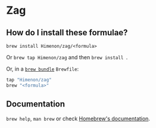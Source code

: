 # Zag

## How do I install these formulae?

`brew install Himenon/zag/<formula>`

Or `brew tap Himenon/zag` and then `brew install `.

Or, in a [`brew bundle`](https://github.com/Homebrew/homebrew-bundle) `Brewfile`:

```ruby
tap "Himenon/zag"
brew "<formula>"
```

## Documentation

`brew help`, `man brew` or check [Homebrew's documentation](https://docs.brew.sh).
